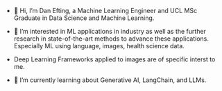 - 👋 Hi, I’m Dan Efting, a Machine Learning Engineer and UCL MSc Graduate in Data Science and Machine Learning.

- 👀 I’m interested in ML applications in industry as well as the further research in state-of-the-art methods to advance these applications. Especially ML using language, images, health science data. 

- Deep Learning Frameworks applied to images are of specific interst to me.

- 🌱 I’m currently learning about Generative AI, LangChain, and LLMs.

<!---
bottyBotz/bottyBotz is a ✨ special ✨ repository because its `README.md` (this file) appears on your GitHub profile.
You can click the Preview link to take a look at your changes.
--->
